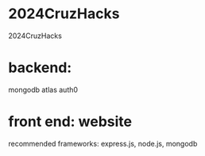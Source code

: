 # 2024CruzHacks
2024CruzHacks

# backend: 
mongodb atlas
auth0
# front end: website
recommended frameworks: express.js, node.js,  mongodb
